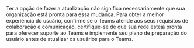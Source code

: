 Ter a opção de fazer a atualização não significa necessariamente que sua organização está pronta para essa mudança. Para obter a melhor experiência do usuário, confirme se o Teams atende aos seus requisitos de colaboração e comunicação, certifique-se de que sua rede esteja pronta para oferecer suporte ao Teams e implemente seu plano de preparação do usuário antes de atualizar os usuários para o Teams.